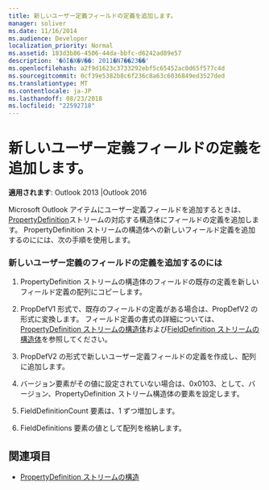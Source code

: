 ```yaml
---
title: 新しいユーザー定義フィールドの定義を追加します。
manager: soliver
ms.date: 11/16/2014
ms.audience: Developer
localization_priority: Normal
ms.assetid: 183d3b86-4506-44da-bbfc-d6242ad89e57
description: '�ŏI�X�V��: 2011�N7��23��'
ms.openlocfilehash: a2f9d1623c3733292ebf5c65452ac0d65f577c4d
ms.sourcegitcommit: 0cf39e5382b8c6f236c8a63c6036849ed3527ded
ms.translationtype: MT
ms.contentlocale: ja-JP
ms.lasthandoff: 08/23/2018
ms.locfileid: "22592718"
---
```

# <a name="add-a-definition-for-a-new-user-defined-field"></a>新しいユーザー定義フィールドの定義を追加します。
 
**適用されます**: Outlook 2013 |Outlook 2016 
  
Microsoft Outlook アイテムにユーザー定義フィールドを追加するときは、 [PropertyDefinition](propertydefinition-stream-structure.md)ストリームの対応する構造体にフィールドの定義を追加します。 PropertyDefinition ストリームの構造体への新しいフィールド定義を追加するのにには、次の手順を使用します。 
  
### <a name="to-add-a-definition-for-a-new-user-defined-field"></a>新しいユーザー定義のフィールドの定義を追加するのには

1. PropertyDefinition ストリームの構造体のフィールドの既存の定義を新しいフィールド定義の配列にコピーします。 
    
2. PropDefV1 形式で、既存のフィールドの定義がある場合は、PropDefV2 の形式に変換します。 フィールド定義の書式の詳細については、 [PropertyDefinition ストリームの構造体](propertydefinition-stream-structure.md)および[FieldDefinition ストリームの構造体](fielddefinition-stream-structure.md)を参照してください。
    
3. PropDefV2 の形式で新しいユーザー定義フィールドの定義を作成し、配列に追加します。
    
4. バージョン要素がその値に設定されていない場合は、0x0103、として、バージョン、PropertyDefinition ストリーム構造体の要素を設定します。
    
5. FieldDefinitionCount 要素は、1 ずつ増加します。
    
6. FieldDefinitions 要素の値として配列を格納します。
    
## <a name="see-also"></a>関連項目

- [PropertyDefinition ストリームの構造](propertydefinition-stream-structure.md)

